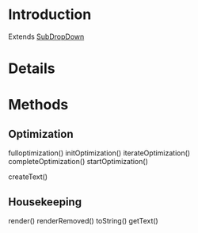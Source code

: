 # Introduction #


Extends [SubDropDown](SubDropDown.md)


# Details #


# Methods #
## Optimization ##
fulloptimization()
initOptimization()
iterateOptimization()
completeOptimization()
startOptimization()

createText()

## Housekeeping ##
render()
renderRemoved()
toString()
getText()